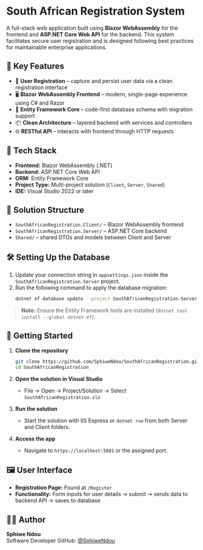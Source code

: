 # South African Registration System

A full-stack web application built using **Blazor WebAssembly** for the frontend and **ASP.NET Core Web API** for the backend. This system facilitates secure user registration and is designed following best practices for maintainable enterprise applications.

## 🧩 Key Features

- 📝 **User Registration** – capture and persist user data via a clean registration interface
- 🖥️ **Blazor WebAssembly Frontend** – modern, single-page experience using C# and Razor
- 🔐 **Entity Framework Core** – code-first database schema with migration support
- 📦 **Clean Architecture** – layered backend with services and controllers
- 🌐 **RESTful API** – interacts with frontend through HTTP requests

## 🧰 Tech Stack

- **Frontend:** Blazor WebAssembly (.NET)
- **Backend:** ASP.NET Core Web API
- **ORM:** Entity Framework Core
- **Project Type:** Multi-project solution (`Client`, `Server`, `Shared`)
- **IDE:** Visual Studio 2022 or later

## 📁 Solution Structure

- `SouthAfricanRegistration.Client/` – Blazor WebAssembly frontend
- `SouthAfricanRegistration.Server/` – ASP.NET Core backend
- `Shared/` – shared DTOs and models between Client and Server

## 🛠️ Setting Up the Database

1. Update your connection string in `appsettings.json` inside the `SouthAfricanRegistration.Server` project.
2. Run the following command to apply the database migration:
    ```bash
    dotnet ef database update --project SouthAfricanRegistration.Server
    ```

> **Note:** Ensure the Entity Framework tools are installed (`dotnet tool install --global dotnet-ef`).

## 🚀 Getting Started

1. **Clone the repository**
   ```bash
   git clone https://github.com/SphiweNdou/SouthAfricanRegistration.git
   cd SouthAfricanRegistration
   ```

2. **Open the solution in Visual Studio**
   - File → Open → Project/Solution → Select `SouthAfricanRegistration.sln`

3. **Run the solution**
   - Start the solution with IIS Express or `dotnet run` from both Server and Client folders.

4. **Access the app**
   - Navigate to `https://localhost:5001` or the assigned port.

## 🖼️ User Interface

- **Registration Page:** Found at `/Register`
- **Functionality:** Form inputs for user details → submit → sends data to backend API → saves to database

## 👨‍💻 Author

**Sphiwe Ndou**  
Software Developer 
GitHub: [@SphiweNdou](https://github.com/SphiweNdou)  

